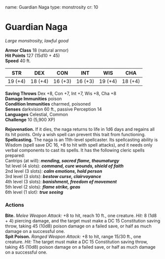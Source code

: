 name: Guardian Naga
type: monstrosity
cr: 10

# Guardian Naga 
_Large monstrosity, lawful good_

**Armor Class** 18 (natural armor)    
**Hit Points** 127 (15d10 + 45)    
**Speed** 40 ft. 

| STR     | DEX     | CON     | INT     | WIS     | CHA     |
|---------|---------|---------|---------|---------|---------|
| 19 (+4) | 18 (+4) | 16 (+3) | 16 (+3) | 19 (+4) | 18 (+4) |

**Saving Throws** Dex +8, Con +7, Int +7, Wis +8, Cha +8    
**Damage Immunities** poison    
**Condition Immunities** charmed, poisoned    
**Senses** darkvision 60 ft., passive Perception 14    
**Languages** Celestial, Common    
**Challenge** 10 (5,900 XP) 

**Rejuvenation.** If it dies, the naga returns to life in 1d6 days and regains all its hit points. Only a wish spell can prevent this trait from functioning.    
**Spellcasting.** The naga is an 11th-level spellcaster. Its spellcasting ability is Wisdom (spell save DC 16, +8 to hit with spell attacks), and it needs only verbal components to cast its spells. It has the following cleric spells prepared:    
Cantrips (at will): **_mending, sacred flame, thaumaturgy_**    
1st level (4 slots): **_command, cure wounds, shield of faith_**    
2nd level (3 slots): **_calm emotions, hold person_**    
3rd level (3 slots): **_bestow curse, clairvoyance_**    
4th level (3 slots): **_banishment, freedom of movement_**    
5th level (2 slots): **_flame strike, geas_**    
6th level (1 slot): **_true seeing_** 

### Actions    
**Bite.** _Melee Weapon Attack:_ +8 to hit, reach 10 ft., one creature. _Hit:_ 8 (1d8 + 4) piercing damage, and the target must make a DC 15 Constitution saving throw, taking 45 (10d8) poison damage on a failed save, or half as much damage on a successful one.    
**Spit Poison.** _Ranged Weapon Attack:_ +8 to hit, range 15/30 ft., one creature. _Hit:_ The target must make a DC 15 Constitution saving throw, taking 45 (10d8) poison damage on a failed save, or half as much damage on a successful one.